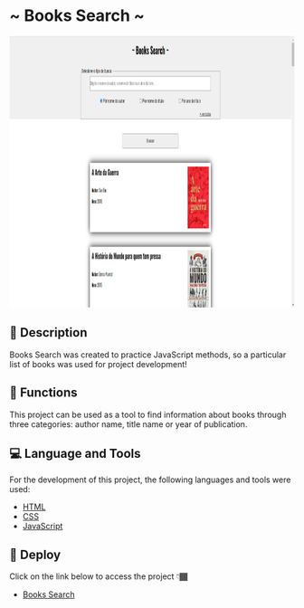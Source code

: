 # ~ Books Search ~

<p align="center" >
  <img src="./images/books-search-screen.png" width="854px" height="480px" alt="Books Search Screen" />
</p>

## 📑 Description

<p>Books Search was created to practice JavaScript methods, so a particular list of books was used for project development!</p>

## 🔗 Functions

<p>This project can be used as a tool to find information about books through three categories: author name, title name or year of publication.</p>

## 💻 Language and Tools

<p>For the development of this project, the following languages and tools were used:</p>

- [HTML](https://developer.mozilla.org/pt-BR/docs/Web/HTML)
- [CSS](https://developer.mozilla.org/pt-BR/docs/Web/CSS)
- [JavaScript](https://developer.mozilla.org/pt-BR/docs/Web/JavaScript)

## 🚀 Deploy

<p>Click on the link below to access the project 👇🏾</p>

- [Books Search](https://hrodrigomota.github.io/books-search/)
